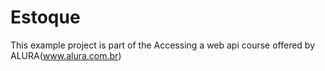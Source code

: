 # Estoque

This example project is part of the Accessing a web api course offered by ALURA(www.alura.com.br)
